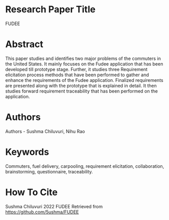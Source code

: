 # Research Paper Title
FUDEE
# Abstract
This paper studies and identifies two major problems of the commuters in the United States. It mainly focuses on the Fudee application that has been developed till prototype stage. Further, it studies three Requirement elicitation process methods that have been performed to gather and enhance the requirements of the Fudee application. Finalized requirements are presented along with the prototype that is explained in detail. It then studies forward requirement traceability that has been performed on the application. 
# Authors 
Authors - Sushma Chiluvuri,  Nihu Rao
# Keywords
Commuters, 
fuel delivery, 
carpooling, 
requirement elicitation, 
collaboration, 
brainstorming, 
questionnaire, 
traceability.
# How To Cite
Sushma Chiluvuri 2022 FUDEE Retrieved from https://github.com/5ushma/FUDEE
